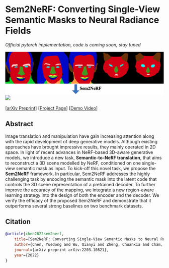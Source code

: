 # Sem2NeRF: Converting Single-View Semantic Masks to Neural Radiance Fields

*Official pytorch implementation, code is coming soon, stay tuned*

<img src="docs/input.png" width="1024">
<img src="docs/output.gif" width="1024" style="margin-top: -6px">


[[arXiv Preprint](https://arxiv.org/abs/2203.10821)] 
[[Project Page](https://donydchen.github.io/sem2nerf/)] 
[[Demo Video](https://www.youtube.com/watch?v=cYr3Dz8N_9E)]



## Abstract
Image translation and manipulation have gain increasing attention along with the rapid development of deep generative models. Although existing approaches have brought impressive results, they mainly operated in 2D space. In light of recent advances in NeRF-based 3D-aware generative models, we introduce a new task, **Semantic-to-NeRF translation**, that aims to reconstruct a 3D scene modelled by NeRF, conditioned on one single-view semantic mask as input. To kick-off this novel task, we propose the **Sem2NeRF** framework. In particular, Sem2NeRF addresses the highly challenging task by encoding the semantic mask into the latent code that controls the 3D scene representation of a pretrained decoder. To further improve the accuracy of the mapping, we integrate a new region-aware learning strategy into the design of both the encoder and the decoder. We verify the efficacy of the proposed Sem2NeRF and demonstrate that it outperforms several strong baselines on two benchmark
datasets.

## Citation

```bibtex
@article{chen2022sem2nerf,
    title={Sem2NeRF: Converting Single-View Semantic Masks to Neural Radiance Fields},
    author={Chen, Yuedong and Wu, Qianyi and Zheng, Chuanxia and Cham, Tat-Jen and Cai, Jianfei},
    journal={arXiv preprint arXiv:2203.10821},
    year={2022}
}
```


